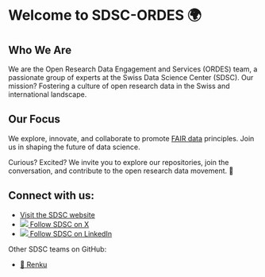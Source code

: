 # Welcome to SDSC-ORDES 🌍

## Who We Are

We are the Open Research Data Engagement and Services (ORDES) team, a passionate group of experts at the Swiss Data Science Center (SDSC). Our mission? Fostering a culture of open research data in the Swiss and international landscape.

## Our Focus

We explore, innovate, and collaborate to promote [FAIR data](https://en.wikipedia.org/wiki/FAIR_data) principles. Join us in shaping the future of data science.

Curious? Excited? We invite you to explore our repositories, join the conversation, and contribute to the open research data movement. 🚀

## Connect with us:

* [Visit the SDSC website](https://www.datascience.ch/)
* <a rel="me" href="https://x.com/SDSCdatascience"><img src="https://www.iconfinder.com/icons/11053969/download/png/24"/> Follow SDSC on X</a>
* <a rel="me" href="https://linkedin.com/company/swiss-data-science-center-sdsc"><img src="https://cdn3.iconfinder.com/data/icons/capsocial-round/500/linkedin-24.png"/> Follow SDSC on LinkedIn</a>

Other SDSC teams on GitHub:
* [🐸 Renku](https://github.com/SwissDataScienceCenter)
